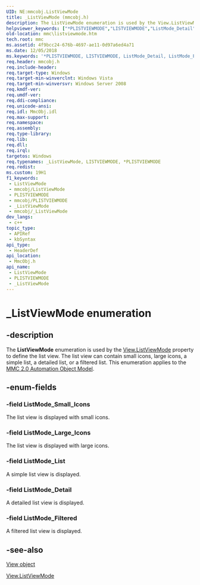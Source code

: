 ```yaml
---
UID: NE:mmcobj.ListViewMode
title: _ListViewMode (mmcobj.h)
description: The ListViewMode enumeration is used by the View.ListViewMode property to define the list view.
helpviewer_keywords: ["*PLISTVIEWMODE","LISTVIEWMODE","ListMode_Detail","ListMode_Filtered","ListMode_Large_Icons","ListMode_List","ListMode_Small_Icons","ListViewMode","ListViewMode enumeration [MMC]","PLISTVIEWMODE","PLISTVIEWMODE enumeration pointer [MMC]","PPLISTVIEWMODE","PPLISTVIEWMODE enumeration pointer [MMC]","_ListViewMode","_ListViewMode enumeration [MMC]","_slate_listviewmode","mmc.listviewmode","mmcobj/ListMode_Detail","mmcobj/ListMode_Filtered","mmcobj/ListMode_Large_Icons","mmcobj/ListMode_List","mmcobj/ListMode_Small_Icons","mmcobj/ListViewMode","mmcobj/PLISTVIEWMODE","mmcobj/PPLISTVIEWMODE"]
old-location: mmc\listviewmode.htm
tech.root: mmc
ms.assetid: 4f9bcc24-676b-4697-ae11-0d97a6ed4a71
ms.date: 12/05/2018
ms.keywords: '*PLISTVIEWMODE, LISTVIEWMODE, ListMode_Detail, ListMode_Filtered, ListMode_Large_Icons, ListMode_List, ListMode_Small_Icons, ListViewMode, ListViewMode enumeration [MMC], PLISTVIEWMODE, PLISTVIEWMODE enumeration pointer [MMC], PPLISTVIEWMODE, PPLISTVIEWMODE enumeration pointer [MMC], _ListViewMode, _ListViewMode enumeration [MMC], _slate_listviewmode, mmc.listviewmode, mmcobj/ListMode_Detail, mmcobj/ListMode_Filtered, mmcobj/ListMode_Large_Icons, mmcobj/ListMode_List, mmcobj/ListMode_Small_Icons, mmcobj/ListViewMode, mmcobj/PLISTVIEWMODE, mmcobj/PPLISTVIEWMODE'
req.header: mmcobj.h
req.include-header: 
req.target-type: Windows
req.target-min-winverclnt: Windows Vista
req.target-min-winversvr: Windows Server 2008
req.kmdf-ver: 
req.umdf-ver: 
req.ddi-compliance: 
req.unicode-ansi: 
req.idl: MmcObj.idl
req.max-support: 
req.namespace: 
req.assembly: 
req.type-library: 
req.lib: 
req.dll: 
req.irql: 
targetos: Windows
req.typenames: _ListViewMode, LISTVIEWMODE, *PLISTVIEWMODE
req.redist: 
ms.custom: 19H1
f1_keywords:
 - ListViewMode
 - mmcobj/ListViewMode
 - PLISTVIEWMODE
 - mmcobj/PLISTVIEWMODE
 - _ListViewMode
 - mmcobj/_ListViewMode
dev_langs:
 - c++
topic_type:
 - APIRef
 - kbSyntax
api_type:
 - HeaderDef
api_location:
 - MmcObj.h
api_name:
 - ListViewMode
 - PLISTVIEWMODE
 - _ListViewMode
---
```


# _ListViewMode enumeration


## -description

The 
<b>ListViewMode</b> enumeration is used by the 
<a href="/previous-versions/windows/desktop/mmc/view-listviewmode">View.ListViewMode</a> property to define the list view. The list view can contain small icons, large icons, a simple list, a detailed list, or a filtered list. This enumeration applies to the 
<a href="/previous-versions/windows/desktop/mmc/mmc-2-0-automation-object-model">MMC 2.0 Automation Object Model</a>.

## -enum-fields

### -field ListMode_Small_Icons

The list view is displayed with small icons.

### -field ListMode_Large_Icons

The list view is displayed with large icons.

### -field ListMode_List

A simple list view is displayed.

### -field ListMode_Detail

A detailed list view is displayed.

### -field ListMode_Filtered

A filtered list view is displayed.

## -see-also

<a href="/previous-versions/windows/desktop/mmc/view-object">View object</a>



<a href="/previous-versions/windows/desktop/mmc/view-listviewmode">View.ListViewMode</a>

